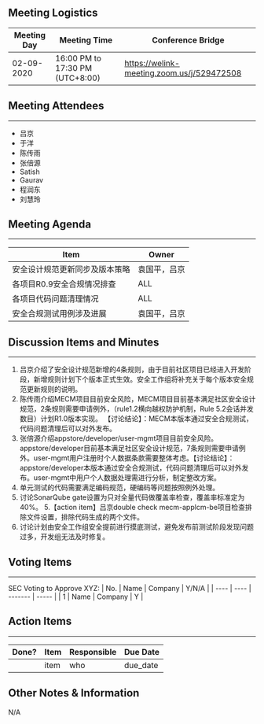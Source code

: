 ## Meeting Logistics

| Meeting Day | Meeting Time                    | Conference Bridge                          |
| ----------- | ------------------------------- | ------------------------------------------ |
| 02-09-2020  | 16:00 PM to 17:30 PM (UTC+8:00) | https://welink-meeting.zoom.us/j/529472508 |

## Meeting Attendees
** **
- 吕京
- 于洋
- 陈传雨
- 张倍源
- Satish
- Gaurav
- 程润东
- 刘慧玲


## Meeting Agenda

** **
| Item                               | Owner  |
| ---------------------------------- | ------ |
| 安全设计规范更新同步及版本策略     | 袁国平，吕京 |
| 各项目R0.9安全合规情况排查   | ALL |
| 各项目代码问题清理情况   | ALL |
| 安全合规测试用例涉及进展   | 袁国平，吕京 |

## Discussion Items and Minutes

** **
1. 吕京介绍了安全设计规范新增的4条规则，由于目前社区项目已经进入开发阶段，新增规则计划下个版本正式生效。安全工作组将补充关于每个版本安全规范更新规则的说明。
2. 陈传雨介绍MECM项目目前安全风险，MECM项目目前基本满足社区安全设计规范，2条规则需要申请例外，（rule1.2横向越权防护机制，Rule 5.2会话并发数目）计划R1.0版本实现。 【讨论结论】：MECM本版本通过安全合规测试，代码问题清理后可以对外发布。
3. 张倍源介绍appstore/developer/user-mgmt项目目前安全风险。appstore/developer目前基本满足社区安全设计规范，7条规则需要申请例外。user-mgmt用户注册时个人数据条款需要整体考虑。【讨论结论】：appstore/developer本版本通过安全合规测试，代码问题清理后可以对外发布。user-mgmt中用户个人数据处理需进行分析，制定整改方案。
3. 单元测试的代码需要满足编码规范，硬编码等问题按照例外处理。
4. 讨论SonarQube gate设置为只对全量代码做覆盖率检查，覆盖率标准定为40%。
5.【action item】吕京double check mecm-applcm-be项目检查排除文件设置，排除代码生成的两个文件。
6. 讨论计划由安全工作组安全提前进行摸底测试，避免发布前测试阶段发现问题过多，开发组无法及时修复。

## Voting Items

** **
SEC Voting to Approve XYZ:
| No.  | Name | Company | Y/N/A |
| ---- | ---- | ------- | ----- |
| 1    | Name | Company | Y     |

## Action Items
** **
| Done? | Item | Responsible | Due Date |
| ----- | ---- | ----------- | -------- |
|       | item | who         | due_date |

## Other Notes & Information
N/A